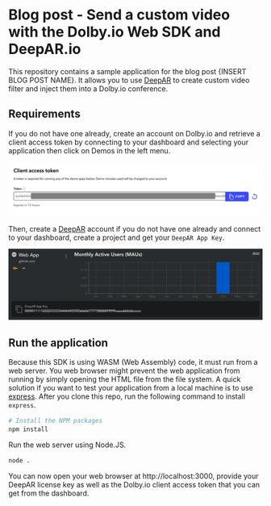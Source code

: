 # Blog post - Send a custom video with the Dolby.io Web SDK and DeepAR.io

This repository contains a sample application for the blog post {INSERT BLOG POST NAME}. It allows you to use [DeepAR](https://deepar.io) to create custom video filter and inject them into a Dolby.io conference.

## Requirements

If you do not have one already, create an account on Dolby.io and retrieve a client access token by connecting to your dashboard and selecting your application then click on Demos in the left menu.

![Client Access Token](images/client-access-token.png)

Then, create a [DeepAR](https://deepar.io) account if you do not have one already and connect to your dashboard, create a project and get your `DeepAR App Key`.

![DeepAR License Key](images/deepar-license.png)

## Run the application

Because this SDK is using WASM (Web Assembly) code, it must run from a web server. You web browser might prevent the web application from running by simply opening the HTML file from the file system. A quick solution if you want to test your application from a local machine is to use [express](https://www.npmjs.com/package/express). After you clone this repo, run the following command to install `express`.

```bash
# Install the NPM packages
npm install
```

Run the web server using Node.JS.

```bash
node .
```

You can now open your web browser at http://localhost:3000, provide your DeepAR license key as well as the Dolby.io client access token that you can get from the dashboard.
